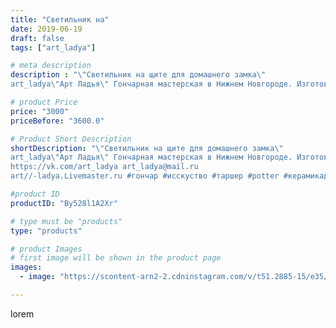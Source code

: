 ```yaml
---
title: "Светильник на"
date: 2019-06-19
draft: false
tags: ["art_ladya"]

# meta description
description : "\"Светильник на щите для домашнего замка\" 
art_ladya\"Арт Ладья\" Гончарная мастерская в Нижнем Новгороде. Изготовление керамики и мастер//-классы по обучению."

# product Price
price: "3000"
priceBefore: "3600.0"

# Product Short Description
shortDescription: "\"Светильник на щите для домашнего замка\" 
art_ladya\"Арт Ладья\" Гончарная мастерская в Нижнем Новгороде. Изготовление керамики и мастер//-классы по обучению. 
https://vk.com/art_ladya art_ladya@mail.ru 
art//-ladya.Livemaster.ru #гончар #исскуство #таршер #potter #керамикадляинтерьера #керамикаручнаяработа #гончарнаямастерская #керамиканазаказ #handmade #свеча #керамика #candlestick #эксклюзивнаякерамика #painter #dishes #decor #ceramicar #nntoday #claygoods #замок #earthenware #ceramic #design #magic #candle #ceramicart #магия #светильник #clay #авторскаякерамика"

#product ID
productID: "By528l1A2Xr"

# type must be "products"
type: "products"

# product Images
# first image will be shown in the product page
images:
  - image: "https://scontent-arn2-2.cdninstagram.com/v/t51.2885-15/e35/62459358_2077597209034073_5102713485632073251_n.jpg?se=7&tp=1&_nc_ht=scontent-arn2-2.cdninstagram.com&_nc_cat=105&_nc_ohc=VBF1mtqQTC0AX_j6oMY&ccb=7-4&oh=bb9a0aac99454186352452f3a06e52a0&oe=608510E4&_nc_sid=86f79a&ig_cache_key=MjA2OTkyNzE2MjA1MTUxOTk3OQ%3D%3D.2-ccb7-4"

---
```

lorem
